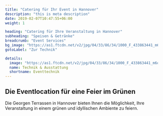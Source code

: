 ```yaml
---
title: "Catering für Ihr Event in Hannover"
description: "this is meta description"
date: 2019-02-07T10:47:55+06:00
weight: 1

heading: "Catering für Ihre Veranstaltung in Hannover"
subheading: "Speisen & Getränke"
breadcrumb: "Event Services"
bg_image: "https://as1.ftcdn.net/v2/jpg/04/33/86/34/1000_F_433863441_m6oaaD05QAhsdCDjbeV6rne3mI1mVx48.jpg"
gotoLabel: "Zur Technik"

details:
  image: "https://as1.ftcdn.net/v2/jpg/04/33/86/34/1000_F_433863441_m6oaaD05QAhsdCDjbeV6rne3mI1mVx48.jpg"
  name: Technik & Ausstattung 
  shortname: Eventtechnik
---
```


## Die Eventlocation für eine Feier im Grünen

Die Georgen Terrassen in Hannover bieten Ihnen die Möglichkeit, Ihre Veranstaltung in einem grünen und idyllischen Ambiente zu feiern.